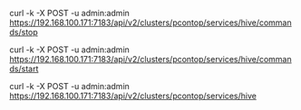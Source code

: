curl -k -X POST -u admin:admin https://192.168.100.171:7183/api/v2/clusters/pcontop/services/hive/commands/stop

curl -k -X POST -u admin:admin https://192.168.100.171:7183/api/v2/clusters/pcontop/services/hive/commands/start

curl -k -X POST -u admin:admin https://192.168.100.171:7183/api/v2/clusters/pcontop/services/hive